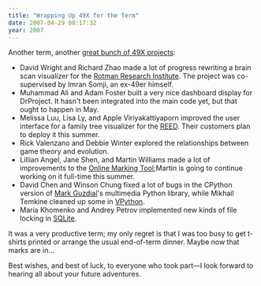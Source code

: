 ```yaml
---
title: "Wrapping Up 49X for the Term"
date: 2007-04-29 08:17:32
year: 2007
---
```

Another term, another <a href="https://stanley.cs.toronto.edu/reports/reports.html#2007-winter">great bunch of 49X projects</a>:
<ul>
	<li>David Wright and Richard Zhao made a lot of progress rewriting a brain scan visualizer for the <a href="http://rotman-baycrest.on.ca/">Rotman Research Institute</a>.  The project was co-supervised by Imran Somji, an ex-49er himself.</li>
	<li>Muhammad Ali and Adam Foster built a very nice dashboard display for DrProject.  It hasn't been integrated into the main code yet, but that ought to happen in May.</li>
	<li>Melissa Luu, Lisa Ly, and Apple Viriyakattiyaporn improved the user interface for a family tree visualizer for the <a href="http://www.reed.utoronto.ca/index.html">REED</a>.  Their customers plan to deploy it this summer.</li>
	<li>Rick Valenzano and Debbie Winter explored the relationships between game theory and evolution.</li>
	<li>Lillian Angel, Jane Shen, and Martin Williams made a lot of improvements to the <a href="https://www.drproject.org/olm">Online Marking Tool</a>;Martin is going to continue working on it full-time this summer.</li>
	<li>David Chen and Winson Chung fixed a lot of bugs in the CPython version of <a href="http://www.cc.gatech.edu/gvu/people/Faculty/Mark.Guzdial.html">Mark Guzdial</a>'s multimedia Python library, while Mikhail Temkine cleaned up some in <a href="http://www.vpython.org">VPython</a>.</li>
	<li>Maria Khomenko and Andrey Petrov implemented new kinds of file locking in <a href="http://www.sqlite.org">SQLite</a>.</li>
</ul>
It was a very productive term; my only regret is that I was too busy to get t-shirts printed or arrange the usual end-of-term dinner. Maybe now that marks are in...

Best wishes, and best of luck, to everyone who took part—I look forward to hearing all about your future adventures.
